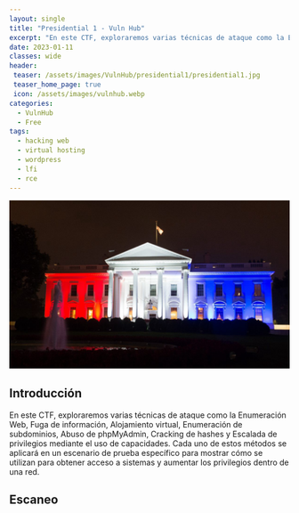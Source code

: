 ```yaml
---
layout: single
title: "Presidential 1 - Vuln Hub"
excerpt: "En este CTF, exploraremos varias técnicas de ataque como la Enumeración Web, Fuga de información, Alojamiento virtual, Enumeración de subdominios, Abuso de phpMyAdmin, Cracking de hashes y Escalada de privilegios mediante el uso de capacidades. Cada uno de estos métodos se aplicará en un escenario de prueba específico para mostrar cómo se utilizan para obtener acceso a sistemas y aumentar los privilegios dentro de una red."
date: 2023-01-11
classes: wide
header:
 teaser: /assets/images/VulnHub/presidential1/presidential1.jpg
 teaser_home_page: true
 icon: /assets/images/vulnhub.webp
categories:
  - VulnHub
  - Free 
tags:
  - hacking web
  - virtual hosting
  - wordpress
  - lfi
  - rce
---
```


![](/assets/images/VulnHub/presidential1/presidential1.jpg)

## Introducción 

En este CTF, exploraremos varias técnicas de ataque como la Enumeración Web, Fuga de información, Alojamiento virtual, Enumeración de subdominios, Abuso de phpMyAdmin, Cracking de hashes y Escalada de privilegios mediante el uso de capacidades. Cada uno de estos métodos se aplicará en un escenario de prueba específico para mostrar cómo se utilizan para obtener acceso a sistemas y aumentar los privilegios dentro de una red.

## Escaneo

